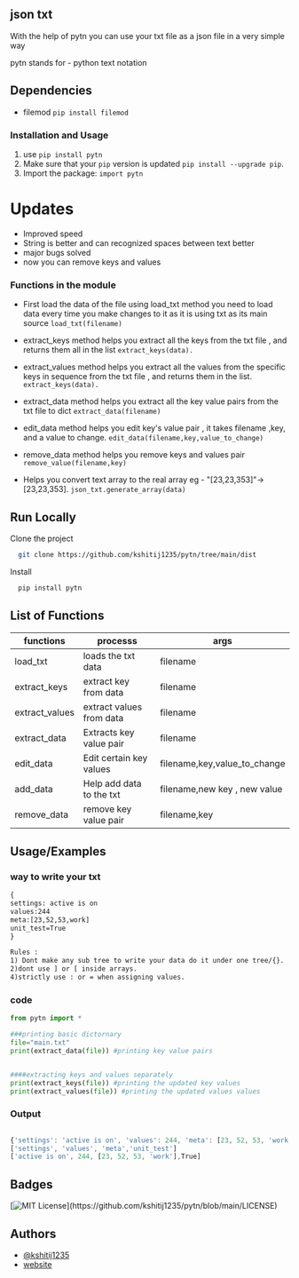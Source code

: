 ## json txt

With the help of pytn you can use your txt file as a json file in a very simple way

pytn stands for - python text notation

## Dependencies 

- filemod `pip install filemod` 

### Installation and Usage

1. use `pip install pytn`
2. Make sure that your `pip` version is updated `pip install --upgrade pip`. 
3. Import the package: ``import pytn``

# Updates

- Improved speed 
- String is better and can recognized spaces between text better
- major bugs solved
- now you can remove keys and values 

### Functions in the module 

- First load the data of the file using load_txt method you need to load 
data every time you make changes to it as it is using txt as its main source
`load_txt(filename)`

- extract_keys method helps you extract all the keys from the txt file , and returns them all in the list
`extract_keys(data).`

- extract_values method helps you extract all the values from the specific keys in sequence from the txt file , and returns them in the list.
`extract_keys(data).`

- extract_data method helps you extract all the key value pairs from the txt file to dict
`extract_data(filename)`

- edit_data method helps you edit key's value pair , it takes filename ,key, and a value to change.
`edit_data(filename,key,value_to_change)` 

- remove_data method helps you remove keys and values pair 
`remove_value(filename,key)` 

- Helps you convert text array to the real array
eg - 
"[23,23,353]"-> [23,23,353]. 
`json_txt.generate_array(data)`




## Run Locally

Clone the project

```bash
  git clone https://github.com/kshitij1235/pytn/tree/main/dist
```

Install

```bash
  pip install pytn
```

## List of Functions

| functions | processs| args|
| ----------|---------|-----|
|load_txt|loads the txt data|filename|
|extract_keys|extract key from data|filename|
|extract_values|extract values from data|filename|
|extract_data|Extracts key value pair|filename|
|edit_data|Edit certain key values|filename,key,value_to_change|
|add_data|Help add data to the txt| filename,new key , new value|
|remove_data|remove key value pair|filename,key|

## Usage/Examples

### way to write your txt

```txt
{
settings: active is on
values:244
meta:[23,52,53,work]
unit_test=True
}

Rules : 
1) Dont make any sub tree to write your data do it under one tree/{}.
2)dont use ] or [ inside arrays.
4)strictly use : or = when assigning values.
```

### code

```python
from pytn import *

###printing basic dictornary 
file="main.txt"
print(extract_data(file)) #printing key value pairs


####extracting keys and values separately
print(extract_keys(file)) #printing the updated key values
print(extract_values(file)) #printing the updated values values

```


### Output

```javascript

{'settings': 'active is on', 'values': 244, 'meta': [23, 52, 53, 'work'],'unit_test':True}
['settings', 'values', 'meta','unit_test']
['active is on', 244, [23, 52, 53, 'work'],True]
```

## Badges


[![MIT License](https://img.shields.io/apm/l/atomic-design-ui.svg?)](https://github.com/kshitij1235/pytn/blob/main/LICENSE)



  
## Authors

- [@kshitij1235](https://github.com/kshitij1235)
- [website](https://sites.google.com/view/pytn)

  